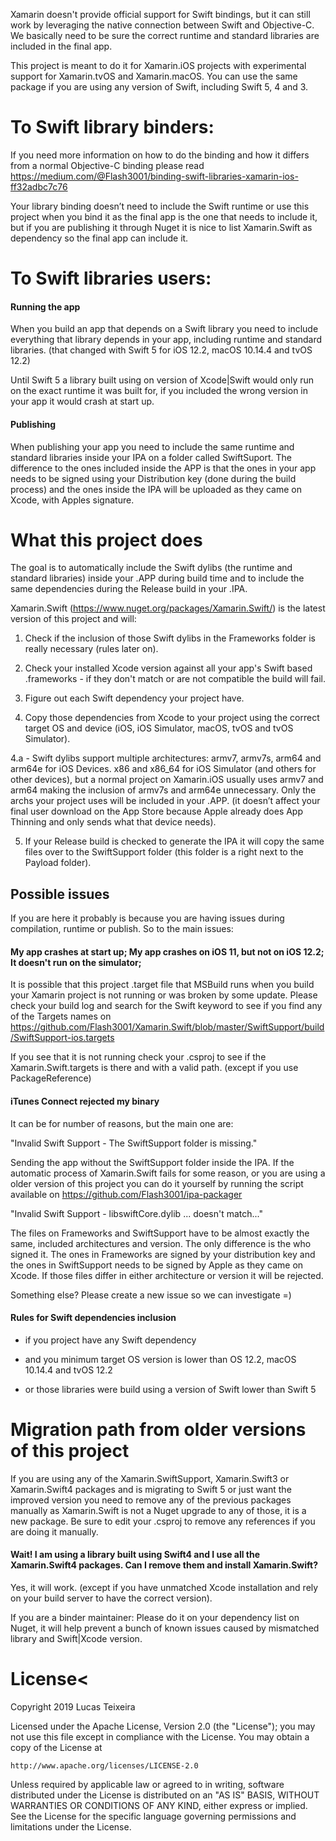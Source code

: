 Xamarin doesn't provide official support for Swift bindings, but it can still work by leveraging the native connection between Swift and Objective-C. We basically need to be sure the correct runtime and standard libraries are included in the final app.

This project is meant to do it for Xamarin.iOS projects with experimental support for Xamarin.tvOS and Xamarin.macOS. You can use the same package if you are using any version of Swift, including Swift 5, 4 and 3. 

# To Swift library binders:

If you need more information on how to do the binding and how it differs from a normal Objective-C binding please read 
https://medium.com/@Flash3001/binding-swift-libraries-xamarin-ios-ff32adbc7c76

Your library binding doesn’t need to include the Swift runtime or use this project when you bind it as the final app is the one that needs to include it, but if you are publishing it through Nuget it is nice to list Xamarin.Swift as dependency so the final app can include it.

# To Swift libraries users: 

<h4>Running the app</h4>

When you build an app that depends on a Swift library you need to include everything that library depends in your app, including runtime and standard libraries. (that changed with Swift 5 for iOS 12.2, macOS 10.14.4 and tvOS 12.2)

Until Swift 5 a library built using on version of Xcode|Swift would only run on the exact runtime it was built for, if you included the wrong version in your app it would crash at start up.

<h4>Publishing</h4>

When publishing your app you need to include the same runtime and standard libraries inside your IPA on a folder called SwiftSuport. The difference to the ones included inside the APP is that the ones in your app needs to be signed using your Distribution key (done during the build process) and the ones inside the IPA will be uploaded as they came on Xcode, with Apples signature.


# What this project does

The goal is to automatically include the Swift dylibs (the runtime and standard libraries) inside your .APP during build time and to include the same dependencies during the Release build in your .IPA.

Xamarin.Swift (https://www.nuget.org/packages/Xamarin.Swift/) is the latest version of this project and will: 

  1. Check if the inclusion of those Swift dylibs in the Frameworks folder is really necessary (rules later on).

  2. Check your installed Xcode version against all your app's Swift based .frameworks - if they don't match or are not compatible the build will fail.

  3. Figure out each Swift dependency your project have.

  4. Copy those dependencies from Xcode to your project using the correct target OS and device (iOS, iOS Simulator, macOS, tvOS and tvOS Simulator). 

  4.a - Swift dylibs support multiple architectures: armv7, armv7s, arm64 and arm64e for iOS Devices. x86 and x86_64 for iOS Simulator (and others for other devices), but a normal project on Xamarin.iOS usually uses armv7 and arm64 making the inclusion of armv7s and arm64e unnecessary. Only the archs your project uses will be included in your .APP. (it doesn’t affect your final user download on the App Store because Apple already does App Thinning and only sends what that device needs).

  5. If your Release build is checked to generate the IPA it will copy the same files over to the SwiftSupport folder (this folder is a right next to the Payload folder).


<h2>Possible issues</h2>

If you are here it probably is because you are having issues during compilation, runtime or publish. So to the main issues: 

<h4>My app crashes at start up; My app crashes on iOS 11, but not on iOS 12.2; It doesn't run on the simulator;</h4>

It is possible that this project .target file that MSBuild runs when you build your Xamarin project is not running or was broken by some update. Please check your build log and search for the Swift keyword to see if you find any of the Targets names on https://github.com/Flash3001/Xamarin.Swift/blob/master/SwiftSupport/build/SwiftSupport-ios.targets

If you see that it is not running check your .csproj to see if the Xamarin.Swift.targets is there and with a valid path. (except if you use PackageReference)

<h4>iTunes Connect rejected my binary</h4>

It can be for number of reasons, but the main one are:

"Invalid Swift Support - The SwiftSupport folder is missing."

Sending the app without the SwiftSupport folder inside the IPA. If the automatic process of Xamarin.Swift fails for some reason, or you are using a older version of this project you can do it yourself by running the script available on https://github.com/Flash3001/ipa-packager 

"Invalid Swift Support - libswiftCore.dylib ... doesn't match..."

The files on Frameworks and SwiftSupport have to be almost exactly the same, included architectures and version. The only difference is the who signed it. The ones in Frameworks are signed by your distribution key and the ones in SwiftSupport needs to be signed by Apple as they came on Xcode. If those files differ in either architecture or version it will be rejected.

Something else? Please create a new issue so we can investigate =) 

<h4>Rules for Swift dependencies inclusion</h4>

* if you project have any Swift dependency

* and you minimum target OS version is lower than OS 12.2, macOS 10.14.4 and tvOS 12.2

* or those libraries were build using a version of Swift lower than Swift 5


# Migration path from older versions of this project

If you are using any of the Xamarin.SwiftSupport, Xamarin.Swift3 or Xamarin.Swift4 packages and is migrating to Swift 5 or just want the improved version you need to remove any of the previous packages manually as Xamarin.Swift is not a Nuget upgrade to any of those, it is a new package. Be sure to edit your .csproj to remove any references if you are doing it manually. 

<h4>Wait! I am using a library built using Swift4 and I use all the Xamarin.Swift4 packages. Can I remove them and install Xamarin.Swift?</h4>

Yes, it will work. (except if you have unmatched Xcode installation and rely on your build server to have the correct version).

If you are a binder maintainer: Please do it on your dependency list on Nuget, it will help prevent a bunch of known issues caused by mismatched library and Swift|Xcode version. 

# License<
Copyright 2019 Lucas Teixeira

Licensed under the Apache License, Version 2.0 (the "License");
you may not use this file except in compliance with the License.
You may obtain a copy of the License at

    http://www.apache.org/licenses/LICENSE-2.0

Unless required by applicable law or agreed to in writing, software
distributed under the License is distributed on an "AS IS" BASIS,
WITHOUT WARRANTIES OR CONDITIONS OF ANY KIND, either express or implied.
See the License for the specific language governing permissions and
limitations under the License.
